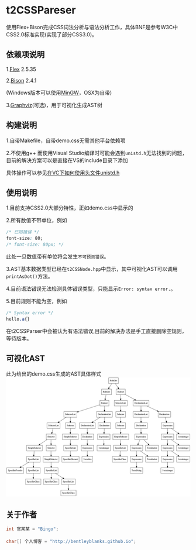 # t2CSSPareser

使用Flex+Bison完成CSS词法分析与语法分析工作，具体BNF是参考W3C中CSS2.0标准实现(实现了部分CSS3.0)。

## 依赖项说明
1.[Flex](http://flex.sourceforge.net/) 2.5.35

2.[Bison](https://www.gnu.org/software/bison/) 2.4.1

(Windows版本可以使用[MinGW](http://www.mingw.org/)，OSX为自带)

3.[Graphviz](http://www.graphviz.org/)(可选)，用于可视化生成AST树

## 构建说明
1.自带Makefile，自带demo.css无需其他平台依赖项

2.不使用g++ 而使用Visual Studio编译时可能会遇到```unistd.h```无法找到的问题，目前的解决方案可以是直接在VS的include目录下添加

具体操作可以参见[在VC下如何使用头文件unistd.h](http://weilihero.blog.163.com/blog/static/13411039520109218831848/)

## 使用说明
1.目前支持CSS2.0大部分特性，正如demo.css中显示的

2.所有数值不带单位，例如
```css
/* 已知错误 */
font-size: 80;
/* font-size: 80px; */

```
此处一旦数值带有单位将会发生```不可预测错误```。

3.AST基本数据类型已经在```t2CSSNode.hpp```中显示，其中可视化AST可以调用```printAsDot()```方法。

4.目前语法错误无法检测具体错误类型，只能显示```Error: syntax error.```。

5.目前规则不能为空，例如
```css
/* Syntax error */
hello.a{}
```
在t2CSSParser中会被认为有语法错误,目前的解决办法是手工直接删除空规则，等待版本。

## 可视化AST
此为给出的demo.css生成的AST具体样式
![AST](https://raw.githubusercontent.com/BentleyBlanks/t2CSSPareser/master/AST/AST.png)


## 关于作者
```cpp
int 官某某 = "Bingo";

char[] 个人博客 = "http://bentleyblanks.github.io";
```
